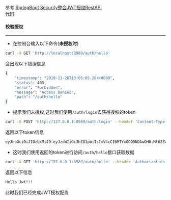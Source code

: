 
参考 [SpringBoot Security整合JWT授权RestAPI](https://segmentfault.com/a/1190000021127877)  
[代码](https://github.com/qianmoQ/spring-learn-integration/tree/master/security/security-jwt)



#### 校验授权

---

- 在控制台输入以下命令(**未授权时**)

```bash
curl -X GET 'http://localhost:8989/auth/hello'
```

会出现以下错误信息

```bash
{
    "timestamp": "2019-11-26T13:05:05.204+0000",
    "status": 403,
    "error": "Forbidden",
    "message": "Access Denied",
    "path": "/auth/hello"
}
```

- 提示我们未授权,这时我们使用`/auth/login`去获得授权的token

```bash
curl -X POST 'http://127.0.0.1:8989/auth/login' --header 'Content-Type: application/json' -d '{"username": "admin", "password": "password"}'
```

返回以下token信息

```bash
eyJhbGciOiJIUzUxMiJ9.eyJzdWIiOiJhZG1pbiIsImV4cCI6MTYxODQ5NDAwOH0.Hl6ZZwz0OSxeNF2xb-JDjLSkLFl0isS9jFqqa2enMCqfiPc2c-0zbpXVLp-JUa6z0QOSmiEnc5MftVsBAoHLEQ
```

- 这时我们使用返回的token进行访问`/auth/hello`接口获取数据

```bash
curl -X GET 'http://127.0.0.1:8989/auth/hello' --header 'Authorization: eyJhbGciOiJIUzUxMiJ9.eyJzdWIiOiJhZG1pbiIsImV4cCI6MTYxODQ5NDAwOH0.Hl6ZZwz0OSxeNF2xb-JDjLSkLFl0isS9jFqqa2enMCqfiPc2c-0zbpXVLp-JUa6z0QOSmiEnc5MftVsBAoHLEQ'
```

返回以下信息

```bash
Hello Jwt!!!
```

此时我们已经完成JWT授权配置